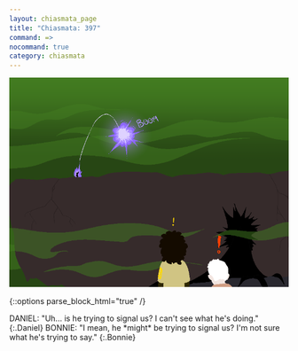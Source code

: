 ```yaml
---
layout: chiasmata_page
title: "Chiasmata: 397"
command: =>
nocommand: true
category: chiasmata
---
```


![397](/chiasmata/images/narrative/395.png)

{::options parse_block_html="true" /}
<div class="dialogue">
DANIEL: "Uh... is he trying to signal us? I can't see what he's doing." 
{:.Daniel}
BONNIE: "I mean, he *might* be trying to signal us? I'm not sure what he's trying to say." 
{:.Bonnie}
</div>